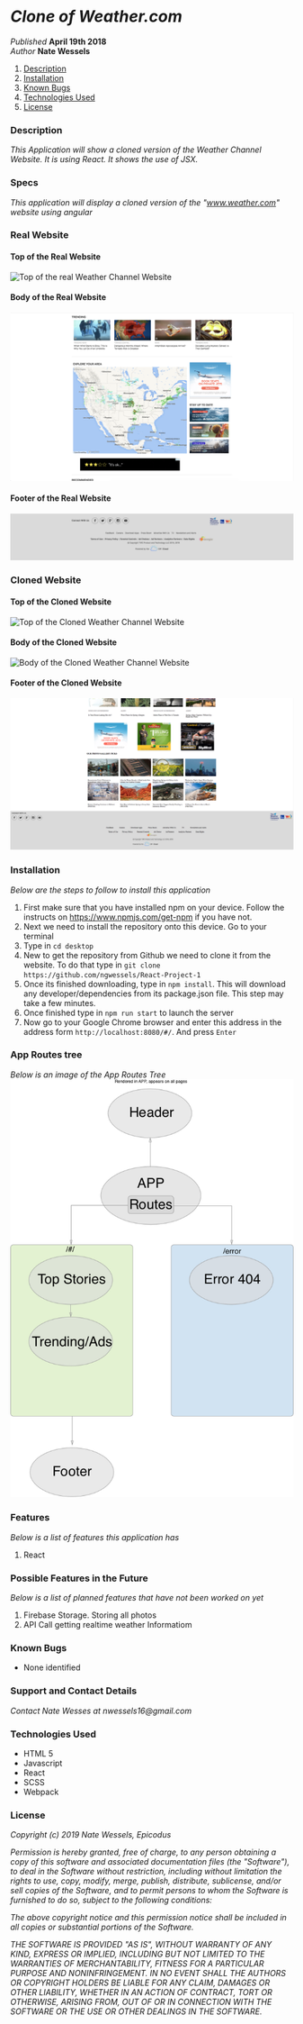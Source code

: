 # _Clone of Weather.com_

_Published_ **April 19th 2018**<br>
_Author_ **Nate Wessels**

1. [Description](#description)
1. [Installation](#installation)
1. [Known Bugs](#known-bugs)
1. [Technologies Used](#technologies-used)
1. [License](#license)

### Description

_This Application will show a cloned version of the Weather Channel Website. It is using React. It shows the use of JSX._

### Specs

_This application will display a cloned version of the "www.weather.com" website using angular_

### Real Website

#### Top of the Real Website
![Top of the real Weather Channel Website](src/assets/img/top-real.png)
#### Body of the Real Website
![Body of the real Weather Channel Website](src/assets/img/body-real.png)
#### Footer of the Real Website
![Footer of the Real Weather Channel Website](src/assets/img/footer-real.png)

### Cloned Website

#### Top of the Cloned Website
![Top of the Cloned Weather Channel Website](src/assets/img/top-clone.png)
#### Body of the Cloned Website
![Body of the Cloned Weather Channel Website](src/assets/img/body-clone.png)
#### Footer of the Cloned Website
![Footer of the Cloned Weather Channel Website](src/assets/img/footer-clone.png)


### Installation
_Below are the steps to follow to install this application_
  1. First make sure that you have installed npm on your device. Follow the instructs on https://www.npmjs.com/get-npm if you have not.
  2. Next we need to install the repository onto this device. Go to your terminal
  3. Type in `cd desktop`
  4. New to get the repository from Github we need to clone it from the website. To do that type in `git clone https://github.com/ngwessels/React-Project-1`
  5. Once its finished downloading, type in `npm install`. This will download any developer/dependencies from its package.json file. This step may take a few minutes.
  6. Once finished type in `npm run start` to launch the server
  7. Now go to your Google Chrome browser and enter this address in the address form `http://localhost:8080/#/`. And press `Enter`


### App Routes tree
_Below is an image of the App Routes Tree_
![App Routes Tree](src/assets/img/AppRoutes.png)



### Features
_Below is a list of features this application has_
  1. React

### Possible Features in the Future
_Below is a list of planned features that have not been worked on yet_
  1. Firebase Storage. Storing all photos
  2. API Call getting realtime weather Informatiom

### Known Bugs
* None identified

### Support and Contact Details

_Contact Nate Wesses at nwessels16@gmail.com_

### Technologies Used
* HTML 5
* Javascript
* React
* SCSS
* Webpack

### License


_Copyright (c) 2019 Nate Wessels, Epicodus_

_Permission is hereby granted, free of charge, to any person obtaining a copy of this software and associated documentation files (the "Software"), to deal in the Software without restriction, including without limitation the rights to use, copy, modify, merge, publish, distribute, sublicense, and/or sell copies of the Software, and to permit persons to whom the Software is furnished to do so, subject to the following conditions:_

_The above copyright notice and this permission notice shall be included in all copies or substantial portions of the Software._

_THE SOFTWARE IS PROVIDED "AS IS", WITHOUT WARRANTY OF ANY KIND, EXPRESS OR IMPLIED, INCLUDING BUT NOT LIMITED TO THE WARRANTIES OF MERCHANTABILITY, FITNESS FOR A PARTICULAR PURPOSE AND NONINFRINGEMENT. IN NO EVENT SHALL THE AUTHORS OR COPYRIGHT HOLDERS BE LIABLE FOR ANY CLAIM, DAMAGES OR OTHER LIABILITY, WHETHER IN AN ACTION OF CONTRACT, TORT OR OTHERWISE, ARISING FROM, OUT OF OR IN CONNECTION WITH THE SOFTWARE OR THE USE OR OTHER DEALINGS IN THE SOFTWARE._
